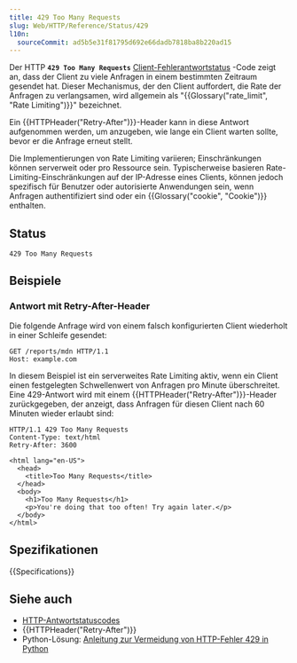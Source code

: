 ```yaml
---
title: 429 Too Many Requests
slug: Web/HTTP/Reference/Status/429
l10n:
  sourceCommit: ad5b5e31f81795d692e66dadb7818ba8b220ad15
---
```


Der HTTP **`429 Too Many Requests`** [Client-Fehlerantwortstatus](/de/docs/Web/HTTP/Reference/Status#client_error_responses) -Code zeigt an, dass der Client zu viele Anfragen in einem bestimmten Zeitraum gesendet hat. Dieser Mechanismus, der den Client auffordert, die Rate der Anfragen zu verlangsamen, wird allgemein als "{{Glossary("rate_limit", "Rate Limiting")}}" bezeichnet.

Ein {{HTTPHeader("Retry-After")}}-Header kann in diese Antwort aufgenommen werden, um anzugeben, wie lange ein Client warten sollte, bevor er die Anfrage erneut stellt.

Die Implementierungen von Rate Limiting variieren; Einschränkungen können serverweit oder pro Ressource sein. Typischerweise basieren Rate-Limiting-Einschränkungen auf der IP-Adresse eines Clients, können jedoch spezifisch für Benutzer oder autorisierte Anwendungen sein, wenn Anfragen authentifiziert sind oder ein {{Glossary("cookie", "Cookie")}} enthalten.

## Status

```http
429 Too Many Requests
```

## Beispiele

### Antwort mit Retry-After-Header

Die folgende Anfrage wird von einem falsch konfigurierten Client wiederholt in einer Schleife gesendet:

```http
GET /reports/mdn HTTP/1.1
Host: example.com
```

In diesem Beispiel ist ein serverweites Rate Limiting aktiv, wenn ein Client einen festgelegten Schwellenwert von Anfragen pro Minute überschreitet. Eine 429-Antwort wird mit einem {{HTTPHeader("Retry-After")}}-Header zurückgegeben, der anzeigt, dass Anfragen für diesen Client nach 60 Minuten wieder erlaubt sind:

```http
HTTP/1.1 429 Too Many Requests
Content-Type: text/html
Retry-After: 3600

<html lang="en-US">
  <head>
    <title>Too Many Requests</title>
  </head>
  <body>
    <h1>Too Many Requests</h1>
    <p>You're doing that too often! Try again later.</p>
  </body>
</html>
```

## Spezifikationen

{{Specifications}}

## Siehe auch

- [HTTP-Antwortstatuscodes](/de/docs/Web/HTTP/Reference/Status)
- {{HTTPHeader("Retry-After")}}
- Python-Lösung: [Anleitung zur Vermeidung von HTTP-Fehler 429 in Python](https://stackoverflow.com/questions/22786068/how-to-avoid-http-error-429-too-many-requests-python)
